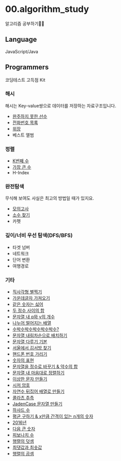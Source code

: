 # 00.algorithm_study

알고리즘 공부하기🕵️‍♀️

## Language

JavaScript/Java

## Programmers

코딩테스트 고득점 Kit

### 해시

해시는 Key-value쌍으로 데이터를 저장하는 자료구조입니다.

- [완주하지 못한 선수](https://github.com/yo-onhye/00.algorithm_study/tree/master/programers/200810_hash01)
- [전화번호 목록](https://github.com/yo-onhye/00.algorithm_study/tree/master/programers/200811_hash02)
- [위장](https://github.com/yo-onhye/00.algorithm_study/tree/master/programers/200812_hash03)
- 베스트 앨범

### 정렬

- [K번째 수](https://github.com/yo-onhye/00.algorithm_study/tree/master/programers/200813_sort01)
- [가장 큰 수](https://github.com/yo-onhye/00.algorithm_study/tree/master/programers/200814_sort02)
- H-Index

### 완전탐색

무식해 보여도 사실은 최고의 방법일 때가 있지요.

- [모의고사](https://github.com/yo-onhye/00.algorithm_study/tree/master/programers/200831_exam)
- [소수 찾기](https://github.com/yo-onhye/00.algorithm_study/tree/master/programers/200907_decimal)
- 카펫

### 깊이/너비 우선 탐색(DFS/BFS)

- 타겟 넘버
- 네트워크
- 단어 변환
- 여행경로

### 기타

- [직사각형 별찍기](https://github.com/yo-onhye/00.algorithm_study/tree/master/programers/200817_star)
- [가운데글자 가져오기](https://github.com/yo-onhye/00.algorithm_study/tree/master/programers/200818_letter)
- [같은 숫자는 싫어](https://github.com/yo-onhye/00.algorithm_study/tree/master/programers/200819_number)
- [두 정수 사이의 합](https://github.com/yo-onhye/00.algorithm_study/tree/master/programers/200820_sum)
- [문자열 내 p와 y의 개수](https://github.com/yo-onhye/00.algorithm_study/tree/master/programers/200821_pny)
- [나누어 떨어지는 배열](https://github.com/yo-onhye/00.algorithm_study/tree/master/programers/200824_dividing_array)
- [수박수박수박수박수박수?](https://github.com/yo-onhye/00.algorithm_study/tree/master/programers/200825_subak)
- [문자열 내림차순으로 배치하기](https://github.com/yo-onhye/00.algorithm_study/tree/master/programers/200826_descending)
- [문자열 다루기 기본](https://github.com/yo-onhye/00.algorithm_study/tree/master/programers/200827_string)
- [서울에서 김서방 찾기](https://github.com/yo-onhye/00.algorithm_study/tree/master/programers/200828_kim)
- [핸드폰 번호 가리기](https://github.com/yo-onhye/00.algorithm_study/tree/master/programers/200901_phone)
- [숫자의 표현](https://github.com/yo-onhye/00.algorithm_study/tree/master/programers/200902_number)
- [문자열을 정수로 바꾸기 & 약수의 합](https://github.com/yo-onhye/00.algorithm_study/tree/master/programers/200903_number)
- [문자열 내 마음대로 정렬하기](https://github.com/yo-onhye/00.algorithm_study/tree/master/programers/200904_sort)
- [이상한 문자 만들기](https://github.com/yo-onhye/00.algorithm_study/tree/master/programers/200908_strange_letter)
- [시저 암호](https://github.com/yo-onhye/00.algorithm_study/tree/master/programers/200909_caesar_code)
- [자연수 뒤집어 배열로 만들기](https://github.com/yo-onhye/00.algorithm_study/tree/master/programers/200910_natural_number)
- [콜라츠 추측](https://github.com/yo-onhye/00.algorithm_study/tree/master/programers/200911_collatz)
- [JadenCase 문자열 만들기](https://github.com/yo-onhye/00.algorithm_study/tree/master/programers/200914_jadencase)
- [하샤드 수](https://github.com/yo-onhye/00.algorithm_study/tree/master/programers/200915_harshad)
- [평균 구하기 & x만큼 간격이 있는 n개의 숫자](https://github.com/yo-onhye/00.algorithm_study/tree/master/programers/200916_number)
- [2016년](https://github.com/yo-onhye/00.algorithm_study/tree/master/programers/200917_2006)
- [다음 큰 숫자](https://github.com/yo-onhye/00.algorithm_study/tree/master/programers/200918_next_number)
- [피보나치 수](https://github.com/yo-onhye/00.algorithm_study/tree/master/programers/200921_fibonacci)
- [행렬의 덧셈](https://github.com/yo-onhye/00.algorithm_study/tree/master/programers/200922_array_sum)
- [최댓값과 최솟값](https://github.com/yo-onhye/00.algorithm_study/tree/master/programers/200923_maximum_minimum)
- [행렬의 곱셈](https://github.com/yo-onhye/00.algorithm_study/tree/master/programers/200924_array_multiple)
